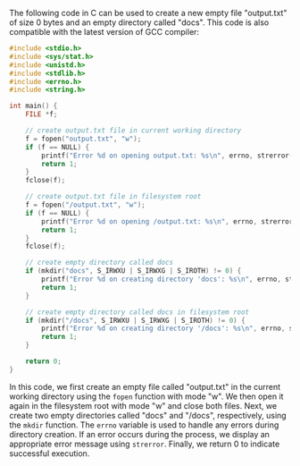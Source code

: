 The following code in C can be used to create a new empty file "output.txt" of size 0 bytes and an empty directory called "docs". This code is also compatible with the latest version of GCC compiler:
```c
#include <stdio.h>
#include <sys/stat.h>
#include <unistd.h>
#include <stdlib.h>
#include <errno.h>
#include <string.h>

int main() {
    FILE *f;

    // create output.txt file in current working directory
    f = fopen("output.txt", "w");
    if (f == NULL) {
        printf("Error %d on opening output.txt: %s\n", errno, strerror(errno));
        return 1;
    }
    fclose(f);

    // create output.txt file in filesystem root
    f = fopen("/output.txt", "w");
    if (f == NULL) {
        printf("Error %d on opening /output.txt: %s\n", errno, strerror(errno));
        return 1;
    }
    fclose(f);

    // create empty directory called docs
    if (mkdir("docs", S_IRWXU | S_IRWXG | S_IROTH) != 0) {
        printf("Error %d on creating directory 'docs': %s\n", errno, strerror(errno));
        return 1;
    }

    // create empty directory called docs in filesystem root
    if (mkdir("/docs", S_IRWXU | S_IRWXG | S_IROTH) != 0) {
        printf("Error %d on creating directory '/docs': %s\n", errno, strerror(errno));
        return 1;
    }

    return 0;
}
```
In this code, we first create an empty file called "output.txt" in the current working directory using the `fopen` function with mode "w". We then open it again in the filesystem root with mode "w" and close both files. Next, we create two empty directories called "docs" and "/docs", respectively, using the `mkdir` function. The `errno` variable is used to handle any errors during directory creation. If an error occurs during the process, we display an appropriate error message using `strerror`. Finally, we return 0 to indicate successful execution.
